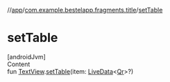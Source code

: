 //[app](../index.md)/[com.example.bestelapp.fragments.title](index.md)/[setTable](set-table.md)



# setTable  
[androidJvm]  
Content  
fun [TextView](https://developer.android.com/reference/kotlin/android/widget/TextView.html).[setTable](set-table.md)(item: [LiveData](https://developer.android.com/reference/kotlin/androidx/lifecycle/LiveData.html)<[Qr](../com.example.bestelapp.data.qr/-qr/index.md)>?)  



